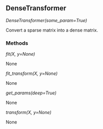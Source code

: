 ## DenseTransformer



*DenseTransformer(some_param=True)*

Convert a sparse matrix into a dense matrix.

### Methods



*fit(X, y=None)*

None

*fit_transform(X, y=None)*

None

*get_params(deep=True)*

None

*transform(X, y=None)*

None